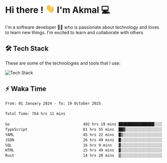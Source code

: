 # Hi there ! <img src="https://github.com/ABSphreak/ABSphreak/blob/master/gifs/Hi.gif" width="30"> I'm Akmal  💻

I'm a software developer 👨‍💻 who is passionate about technology and loves to learn new things. I'm excited to learn and collaborate with others

## 🛠️ Tech Stack

These are some of the technologies and tools that I use:

![Tech Stack](https://skillicons.dev/icons?i=typescript,nodejs,javascript,express,nest,sequelize,go,rabbitmq,python,solidity,react,vue,next,nuxtjs,webpack,vite,tailwindcss,bootstrap,css,scss,html,vercel,firebase,heroku,netlify,docker,postgresql,mongodb,redis,mysql,graphql,git,github,gitlab,vscode,figma,postman,pytorch,tensorflow,bash)

## ⚡ Waka Time
<!--START_SECTION:waka-->

```txt
From: 01 January 2024 - To: 19 October 2025

Total Time: 764 hrs 11 mins

Go                                 492 hrs 19 mins ████████████████░░░░░░░░░   64.42 %
TypeScript                         81 hrs 55 mins  ██▓░░░░░░░░░░░░░░░░░░░░░░   10.72 %
YAML                               45 hrs 22 mins  █▒░░░░░░░░░░░░░░░░░░░░░░░   05.94 %
JSON                               26 hrs 49 mins  █░░░░░░░░░░░░░░░░░░░░░░░░   03.51 %
SQL                                16 hrs 9 mins   ▓░░░░░░░░░░░░░░░░░░░░░░░░   02.12 %
HTML                               15 hrs 49 mins  ▓░░░░░░░░░░░░░░░░░░░░░░░░   02.07 %
Rust                               14 hrs 20 mins  ▒░░░░░░░░░░░░░░░░░░░░░░░░   01.88 %
```

<!--END_SECTION:waka-->


